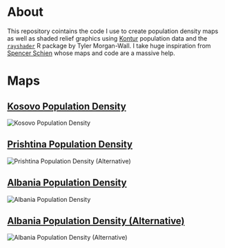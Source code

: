 # About
This repository cointains the code I use to create population density maps as well as shaded relief graphics using [Kontur](https://www.kontur.io/geospatial-datasets-catalog/) population data and the [`rayshader`](https://www.rayshader.com/) R package by Tyler Morgan-Wall. I take huge inspiration from [Spencer Schien](https://github.com/Pecners) whose maps and code are a massive help.

# Maps
## [Kosovo Population Density](kontur_shader_map_xk.R)
![Kosovo Population Density](images_small/kosovo_population_density2.png)

## [Prishtina Population Density](kontur_shader_map_pr.R)
![Prishtina Population Density (Alternative)](images_small/prishtina_population_density.png)

## [Albania Population Density](kontur_shader_map_al.R)
![Albania Population Density](images_small/albania_population_density_2.png)

## [Albania Population Density (Alternative)](kontur_shader_map_al.R)
![Albania Population Density (Alternative)](images_small/albania_population_density_3.png)
